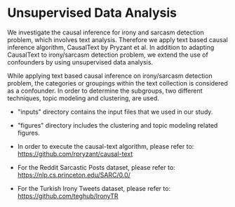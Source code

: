 # Unsupervised Data Analysis

We investigate the causal inference for irony and sarcasm detection problem, which involves text analysis. Therefore we apply text based causal inference algorithm, CausalText by Pryzant et al. In addition to adapting CausalText to irony/sarcasm detection problem, we extend the use of confounders by using unsupervised data analysis.

While applying text based causal inference on irony/sarcasm detection problem, the categories or groupings within the text collection is considered as a confounder. In order to determine the subgroups, two different techniques, topic modeling and clustering, are used.

* "inputs" directory contains the input files that we used in our study.
* "figures" directory includes the clustering and topic modeling related figures.

* In order to execute the causal-text algorithm, please refer to:
https://github.com/rpryzant/causal-text

* For the Reddit Sarcastic Posts dataset, please refer to:
https://nlp.cs.princeton.edu/SARC/0.0/

* For the Turkish Irony Tweets dataset, please refer to:
https://github.com/teghub/IronyTR




